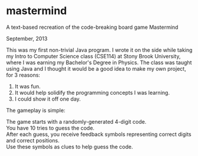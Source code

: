 # mastermind
A text-based recreation of the code-breaking board game Mastermind

September, 2013

This was my first non-trivial Java program. I wrote it on the side while taking my Intro to Computer Science class (CSE114) at Stony Brook University, where I was earning my Bachelor's Degree in Physics. The class was taught using Java and I thought it would be a good idea to make my own project, for 3 reasons:

1. It was fun.
2. It would help solidify the programming concepts I was learning.
3. I could show it off one day.

The gameplay is simple:  

The game starts with a randomly-generated 4-digit code.  
You have 10 tries to guess the code.  
After each guess, you receive feedback symbols representing correct digits and correct positions.    
Use these symbols as clues to help guess the code.  
